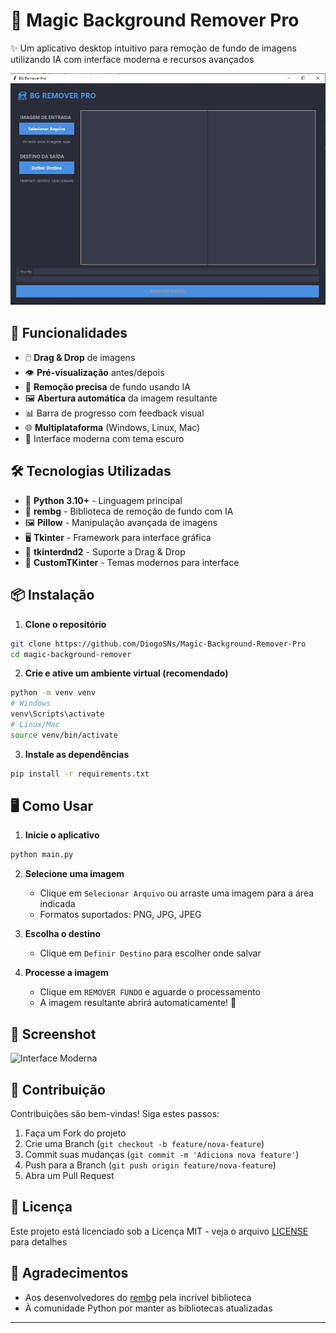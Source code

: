# 🎨 Magic Background Remover Pro 

✨ Um aplicativo desktop intuitivo para remoção de fundo de imagens utilizando IA com interface moderna e recursos avançados

![Imagem 1](images/1.jpg) <!-- Você pode adicionar uma screenshot real depois -->

## 🚀 Funcionalidades

- 🖱️ **Drag & Drop** de imagens
- 👁️ **Pré-visualização** antes/depois
- 🎯 **Remoção precisa** de fundo usando IA
- 🖼️ **Abertura automática** da imagem resultante
- 📊 Barra de progresso com feedback visual
- 🌐 **Multiplataforma** (Windows, Linux, Mac)
- 🎨 Interface moderna com tema escuro

## 🛠️ Tecnologias Utilizadas

- 🐍 **Python 3.10+** - Linguagem principal
- 🧠 **rembg** - Biblioteca de remoção de fundo com IA
- 🖼️ **Pillow** - Manipulação avançada de imagens
- 🖥️ **Tkinter** - Framework para interface gráfica
- 🔄 **tkinterdnd2** - Suporte a Drag & Drop
- 🎨 **CustomTKinter** - Temas modernos para interface

## 📦 Instalação

1. **Clone o repositório**
```bash
git clone https://github.com/DiogoSNs/Magic-Background-Remover-Pro
cd magic-background-remover
```

2. **Crie e ative um ambiente virtual (recomendado)**
```bash
python -m venv venv
# Windows
venv\Scripts\activate
# Linux/Mac
source venv/bin/activate
```

3. **Instale as dependências**
```bash
pip install -r requirements.txt
```

## 🖥️ Como Usar

1. **Inicie o aplicativo**
```bash
python main.py
```

2. **Selecione uma imagem**
   - Clique em `Selecionar Arquivo` ou arraste uma imagem para a área indicada
   - Formatos suportados: PNG, JPG, JPEG

3. **Escolha o destino**
   - Clique em `Definir Destino` para escolher onde salvar

4. **Processe a imagem**
   - Clique em `REMOVER FUNDO` e aguarde o processamento
   - A imagem resultante abrirá automaticamente! 🎉

## 📸 Screenshot

<!-- Adicione uma screenshot real do seu aplicativo aqui -->
![Interface Moderna](screenshot.png)

## 🙌 Contribuição

Contribuições são bem-vindas! Siga estes passos:

1. Faça um Fork do projeto
2. Crie uma Branch (`git checkout -b feature/nova-feature`)
3. Commit suas mudanças (`git commit -m 'Adiciona nova feature'`)
4. Push para a Branch (`git push origin feature/nova-feature`)
5. Abra um Pull Request

## 📄 Licença

Este projeto está licenciado sob a Licença MIT - veja o arquivo [LICENSE](LICENSE) para detalhes

## 👏 Agradecimentos

- Aos desenvolvedores do [rembg](https://github.com/danielgatis/rembg) pela incrível biblioteca
- À comunidade Python por manter as bibliotecas atualizadas

---
